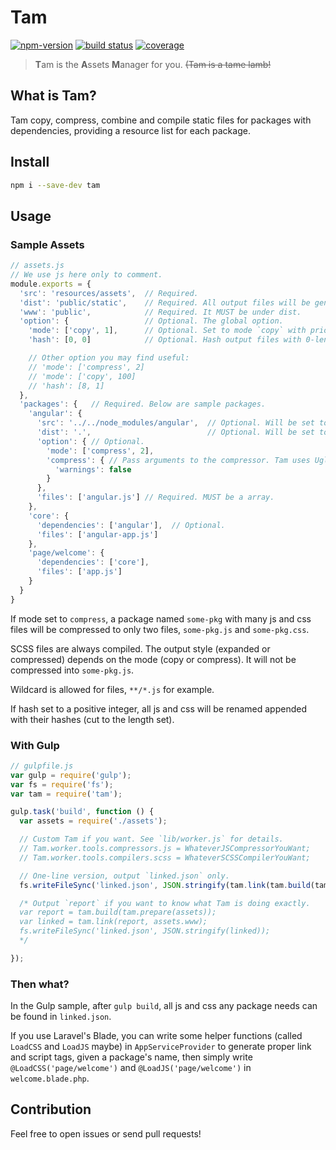 # Tam

[![npm-version](https://img.shields.io/npm/v/tam.svg)](https://www.npmjs.com/package/tam)
[![build status](https://api.travis-ci.org/arrowrowe/tam.svg)](https://travis-ci.org/arrowrowe/tam)
[![coverage](http://codecov.io/github/arrowrowe/tam/coverage.svg?branch=master)](http://codecov.io/github/arrowrowe/tam?branch=master)

> **T**am is the **A**ssets **M**anager for you. ~~(Tam is a tame lamb!~~

## What is Tam?

Tam copy, compress, combine and compile static files for packages with dependencies, providing a resource list for each package.

## Install

```sh
npm i --save-dev tam
```

## Usage

### Sample Assets

```javascript
// assets.js
// We use js here only to comment.
module.exports = {
  'src': 'resources/assets',  // Required.
  'dist': 'public/static',    // Required. All output files will be generated here.
  'www': 'public',            // Required. It MUST be under dist.
  'option': {                 // Optional. The global option.
    'mode': ['copy', 1],      // Optional. Set to mode `copy` with priority 1. It is default.
    'hash': [0, 0]            // Optional. Hash output files with 0-length hash. (i.e., do not hash.) It is default.

    // Other option you may find useful:
    // 'mode': ['compress', 2]
    // 'mode': ['copy', 100]
    // 'hash': [8, 1]
  },
  'packages': {   // Required. Below are sample packages.
    'angular': {
      'src': '../../node_modules/angular',  // Optional. Will be set to the package's name if left blank.
      'dist': '.',                          // Optional. Will be set to the package's name if left blank.
      'option': { // Optional.
        'mode': ['compress', 2],
        'compress': { // Pass arguments to the compressor. Tam uses UglifyJS for default.
          'warnings': false
        }
      },
      'files': ['angular.js'] // Required. MUST be a array.
    },
    'core': {
      'dependencies': ['angular'],  // Optional.
      'files': ['angular-app.js']
    },
    'page/welcome': {
      'dependencies': ['core'],
      'files': ['app.js']
    }
  }
}
```

If mode set to `compress`, a package named `some-pkg` with many js and css files will be compressed to only two files, `some-pkg.js` and `some-pkg.css`.

SCSS files are always compiled. The output style (expanded or compressed) depends on the mode (copy or compress). It will not be compressed into `some-pkg.js`.

Wildcard is allowed for files, `**/*.js` for example.

If hash set to a positive integer, all js and css will be renamed appended with their hashes (cut to the length set).

### With Gulp

```javascript
// gulpfile.js
var gulp = require('gulp');
var fs = require('fs');
var tam = require('tam');

gulp.task('build', function () {
  var assets = require('./assets');

  // Custom Tam if you want. See `lib/worker.js` for details.
  // Tam.worker.tools.compressors.js = WhateverJSCompressorYouWant;
  // Tam.worker.tools.compilers.scss = WhateverSCSSCompilerYouWant;

  // One-line version, output `linked.json` only.
  fs.writeFileSync('linked.json', JSON.stringify(tam.link(tam.build(tam.prepare(assets)), assets.www)));

  /* Output `report` if you want to know what Tam is doing exactly.
  var report = tam.build(tam.prepare(assets));
  var linked = tam.link(report, assets.www);
  fs.writeFileSync('linked.json', JSON.stringify(linked));
  */

});
```

### Then what?

In the Gulp sample, after `gulp build`, all js and css any package needs can be found in `linked.json`.

If you use Laravel's Blade, you can write some helper functions (called `LoadCSS` and `LoadJS` maybe) in `AppServiceProvider` to generate proper link and script tags, given a package's name, then simply write `@LoadCSS('page/welcome')` and `@LoadJS('page/welcome')` in `welcome.blade.php`.

## Contribution

Feel free to open issues or send pull requests!

